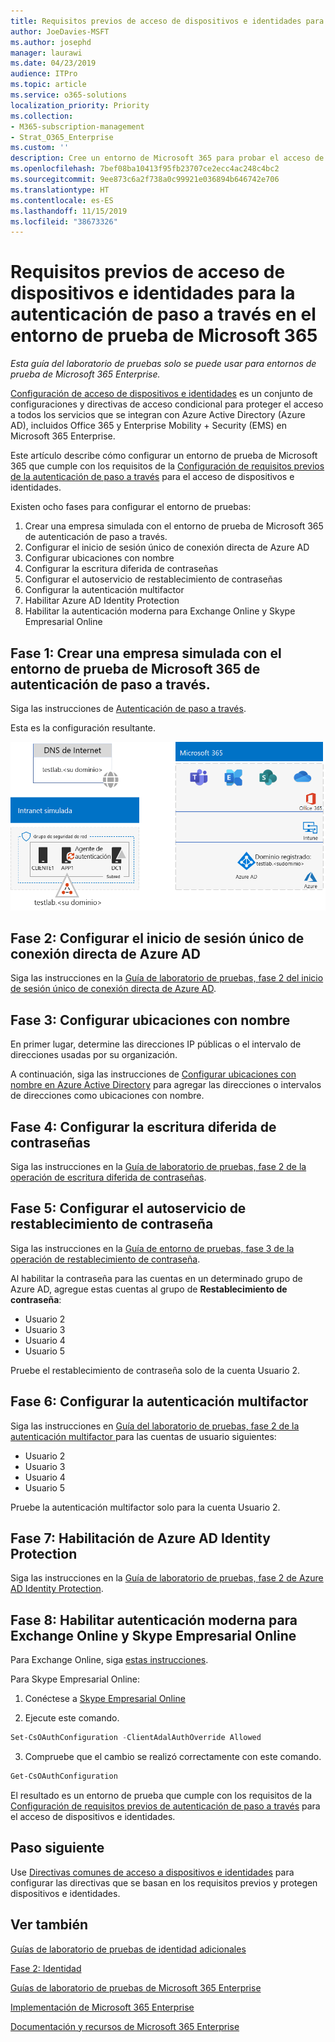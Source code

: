 ```yaml
---
title: Requisitos previos de acceso de dispositivos e identidades para la autenticación de paso a través en el entorno de prueba de Microsoft 365
author: JoeDavies-MSFT
ms.author: josephd
manager: laurawi
ms.date: 04/23/2019
audience: ITPro
ms.topic: article
ms.service: o365-solutions
localization_priority: Priority
ms.collection:
- M365-subscription-management
- Strat_O365_Enterprise
ms.custom: ''
description: Cree un entorno de Microsoft 365 para probar el acceso de dispositivos e identidades con los requisitos previos para la autenticación de paso a través.
ms.openlocfilehash: 7bef08ba10413f95fb23707ce2ecc4ac248c4bc2
ms.sourcegitcommit: 9ee873c6a2f738a0c99921e036894b646742e706
ms.translationtype: HT
ms.contentlocale: es-ES
ms.lasthandoff: 11/15/2019
ms.locfileid: "38673326"
---
```

# <a name="identity-and-device-access-prerequisites-for-pass-through-authentication-in-your-microsoft-365-test-environment"></a>Requisitos previos de acceso de dispositivos e identidades para la autenticación de paso a través en el entorno de prueba de Microsoft 365

*Esta guía del laboratorio de pruebas solo se puede usar para entornos de prueba de Microsoft 365 Enterprise.*

[Configuración de acceso de dispositivos e identidades](microsoft-365-policies-configurations.md) es un conjunto de configuraciones y directivas de acceso condicional para proteger el acceso a todos los servicios que se integran con Azure Active Directory (Azure AD), incluidos Office 365 y Enterprise Mobility + Security (EMS) en Microsoft 365 Enterprise.

Este artículo describe cómo configurar un entorno de prueba de Microsoft 365 que cumple con los requisitos de la [Configuración de requisitos previos de la autenticación de paso a través](identity-access-prerequisites.md#prerequisites) para el acceso de dispositivos e identidades.

Existen ocho fases para configurar el entorno de pruebas:

1.  Crear una empresa simulada con el entorno de prueba de Microsoft 365 de autenticación de paso a través.
2.  Configurar el inicio de sesión único de conexión directa de Azure AD
3.  Configurar ubicaciones con nombre
4.  Configurar la escritura diferida de contraseñas
5.  Configurar el autoservicio de restablecimiento de contraseñas
6.  Configurar la autenticación multifactor
7.  Habilitar Azure AD Identity Protection
8.  Habilitar la autenticación moderna para Exchange Online y Skype Empresarial Online

## <a name="phase-1-build-out-your-simulated-enterprise-with-pass-through-authentication-microsoft-365-test-environment"></a>Fase 1: Crear una empresa simulada con el entorno de prueba de Microsoft 365 de autenticación de paso a través.

Siga las instrucciones de [Autenticación de paso a través](pass-through-auth-m365-ent-test-environment.md).

Esta es la configuración resultante.

![La empresa simulada con el entorno de prueba de la autenticación de paso a través](media/pass-through-auth-m365-ent-test-environment/Phase2.png)
 
## <a name="phase-2-configure-azure-ad-seamless-single-sign-on"></a>Fase 2: Configurar el inicio de sesión único de conexión directa de Azure AD

Siga las instrucciones en la [Guía de laboratorio de pruebas, fase 2 del inicio de sesión único de conexión directa de Azure AD](single-sign-on-m365-ent-test-environment.md#phase-2-configure-azure-ad-connect-on-app1-for-azure-ad-seamless-sso).

## <a name="phase-3-configure-named-locations"></a>Fase 3: Configurar ubicaciones con nombre

En primer lugar, determine las direcciones IP públicas o el intervalo de direcciones usadas por su organización.

A continuación, siga las instrucciones de [Configurar ubicaciones con nombre en Azure Active Directory](https://docs.microsoft.com/azure/active-directory/reports-monitoring/quickstart-configure-named-locations) para agregar las direcciones o intervalos de direcciones como ubicaciones con nombre. 

## <a name="phase-4-configure-password-writeback"></a>Fase 4: Configurar la escritura diferida de contraseñas

Siga las instrucciones en la [Guía de laboratorio de pruebas, fase 2 de la operación de escritura diferida de contraseñas](password-writeback-m365-ent-test-environment.md#phase-2-enable-password-writeback-for-the-testlab-ad-ds-domain).

## <a name="phase-5-configure-self-service-password-reset"></a>Fase 5: Configurar el autoservicio de restablecimiento de contraseña

Siga las instrucciones en la [Guía de entorno de pruebas, fase 3 de la operación de restablecimiento de contraseña](password-reset-m365-ent-test-environment.md#phase-3-configure-and-test-password-reset). 

Al habilitar la contraseña para las cuentas en un determinado grupo de Azure AD, agregue estas cuentas al grupo de **Restablecimiento de contraseña**:

- Usuario 2
- Usuario 3
- Usuario 4
- Usuario 5

Pruebe el restablecimiento de contraseña solo de la cuenta Usuario 2.

## <a name="phase-6-configure-multi-factor-authentication"></a>Fase 6: Configurar la autenticación multifactor

Siga las instrucciones en [Guía del laboratorio de pruebas, fase 2 de la autenticación multifactor ](multi-factor-authentication-microsoft-365-test-environment.md#phase-2-enable-and-test-multi-factor-authentication-for-the-user-2-account) para las cuentas de usuario siguientes:

- Usuario 2
- Usuario 3
- Usuario 4
- Usuario 5

Pruebe la autenticación multifactor solo para la cuenta Usuario 2.

## <a name="phase-7-enable-azure-ad-identity-protection"></a>Fase 7: Habilitación de Azure AD Identity Protection

Siga las instrucciones en la [Guía de laboratorio de pruebas, fase 2 de Azure AD Identity Protection](azure-ad-identity-protection-microsoft-365-test-environment.md#phase-2-enable-and-use-azure-ad-identity-protection). 

## <a name="phase-8-enable-modern-authentication-for-exchange-online-and-skype-for-business-online"></a>Fase 8: Habilitar autenticación moderna para Exchange Online y Skype Empresarial Online

Para Exchange Online, siga [estas instrucciones](https://docs.microsoft.com/Exchange/clients-and-mobile-in-exchange-online/enable-or-disable-modern-authentication-in-exchange-online#enable-or-disable-modern-authentication-in-exchange-online-for-client-connections-in-outlook-2013-or-later). 

Para Skype Empresarial Online:

1. Conéctese a [Skype Empresarial Online](https://docs.microsoft.com/SkypeForBusiness/set-up-your-computer-for-windows-powershell/set-up-your-computer-for-windows-powershell)

2. Ejecute este comando.

  ```powershell
  Set-CsOAuthConfiguration -ClientAdalAuthOverride Allowed
  ```

3. Compruebe que el cambio se realizó correctamente con este comando.

  ```powershell
  Get-CsOAuthConfiguration
  ```

El resultado es un entorno de prueba que cumple con los requisitos de la [Configuración de requisitos previos de autenticación de paso a través](identity-access-prerequisites.md#prerequisites) para el acceso de dispositivos e identidades. 

## <a name="next-step"></a>Paso siguiente

Use [Directivas comunes de acceso a dispositivos e identidades](identity-access-policies.md) para configurar las directivas que se basan en los requisitos previos y protegen dispositivos e identidades.

## <a name="see-also"></a>Ver también

[Guías de laboratorio de pruebas de identidad adicionales](m365-enterprise-test-lab-guides.md#identity)

[Fase 2: Identidad](identity-infrastructure.md)

[Guías de laboratorio de pruebas de Microsoft 365 Enterprise](m365-enterprise-test-lab-guides.md)

[Implementación de Microsoft 365 Enterprise](deploy-microsoft-365-enterprise.md)

[Documentación y recursos de Microsoft 365 Enterprise](https://docs.microsoft.com/microsoft-365-enterprise/)

